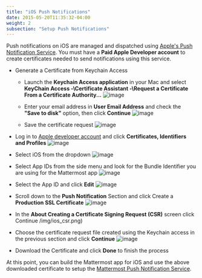 ```yaml
---
title: "iOS Push Notifications"
date: 2015-05-20T11:35:32-04:00
weight: 2
subsection: "Setup Push Notifications"
---
```


Push notifications on iOS are managed and dispatched using [Apple's Push Notification Service](https://developer.apple.com/library/content/documentation/NetworkingInternet/Conceptual/RemoteNotificationsPG/APNSOverview.html). You must have a **Paid Apple Developer account** to create certificates needed to send notifications using this service.

- Generate a Certificate from Keychain Access
    - Launch the **Keychain Access application** in your Mac and select **KeyChain Access -\Certificate Assistant -\Request a Certificate From a Certificate Authority...**
        ![image](/img/mobile/ios_keychain_request_certificate.png)

    - Enter your email address in **User Email Address** and check the **"Save to disk"** option, then click **Continue**
        ![image](/img/mobile/ios_keychain_create_cert_request.png)

    - Save the certificate request
        ![image](/img/mobile/ios_keychain_save_cert_request.png)

- Log in to [Apple developer account](https://developer.apple.com/account) and click **Certificates, Identifiers and Profiles**
![image](/img/mobile/ios_account.png)

- Select iOS from the dropdown
![image](/img/mobile/ios_type.png)

- Select App IDs from the side menu and look for the Bundle Identifier you are using for the Mattermost app
![image](/img/mobile/ios_appid.png)

- Select the App ID and click **Edit**
![image](/img/mobile/ios_edit_appid.png)

- Scroll down to the **Push Notification** Section and click Create a **Production SSL Certificate**
![image](/img/mobile/ios_create_push_certificate.png)

- In the **About Creating a Certificate Signing Request (CSR)** screen click Continue /img/ios_csr.png)

- Choose the certificate request file created using the Keychain access in the previous section and click **Continue**
![image](/img/mobile/ios_upload_csr.png)

- Download the Certificate and click **Done** to finish the process

At this point, you can build the Mattermost app for iOS and use the above downloaded certificate to setup the [Mattermost Push Notification Service](/contribute/mobile/push-notifications/service).
